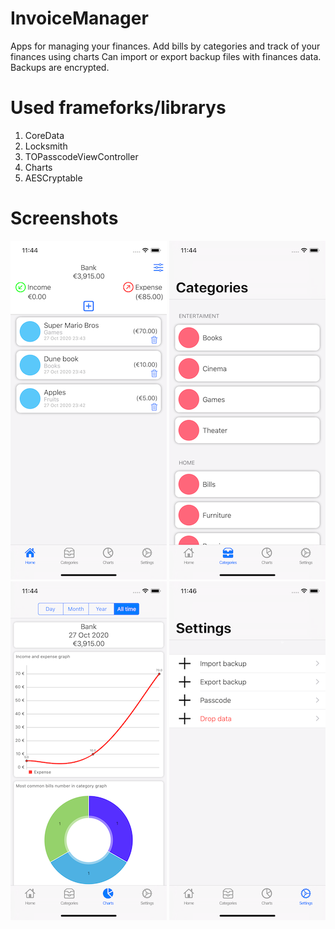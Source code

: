 # InvoiceManager
Apps for managing your finances. Add bills by categories and track of your finances using charts
Can import or export backup files with finances data.
Backups are encrypted.

# Used frameforks/librarys 
1. CoreData
2. Locksmith
3. TOPasscodeViewController
4. Charts
5. AESCryptable

# Screenshots
![](Screenshots/Screenshot%231.png)
![](Screenshots/Screenshot%232.png)
![](Screenshots/Screenshot%233.png)
![](Screenshots/Screenshot%234.png)

